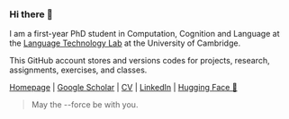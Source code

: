 ### Hi there 👋

I am a first-year PhD student in Computation, Cognition and Language at the [Language Technology Lab](https://github.com/cambridgeltl) at the University of Cambridge.

This GitHub account stores and versions codes for projects, research, assignments, exercises, and classes.

[Homepage](https://lucasresck.github.io/) | [Google Scholar](https://scholar.google.com/citations?user=ROLstoAAAAAJ) | [CV](https://lucasresck.github.io/assets/pdf/cv.pdf) | [LinkedIn](https://www.linkedin.com/in/lucasresck/) | [Hugging Face 🤗](https://huggingface.co/lucasresck)

> May the --force be with you.
